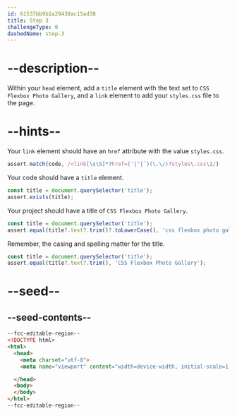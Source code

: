 ```yaml
---
id: 61537bb9b1a29430ac15ad38
title: Step 3
challengeType: 0
dashedName: step-3
---
```


# --description--

Within your `head` element, add a `title` element with the text set to `CSS Flexbox Photo Gallery`, and a `link` element to add your `styles.css` file to the page.

# --hints--

Your `link` element should have an `href` attribute with the value `styles.css`.

```js
assert.match(code, /<link[\s\S]*?href=('|"|`)(\.\/)?styles\.css\1/)
```

Your code should have a `title` element.

```js
const title = document.querySelector('title');
assert.exists(title);
```

Your project should have a title of `CSS Flexbox Photo Gallery`.

```js
const title = document.querySelector('title');
assert.equal(title?.text?.trim()?.toLowerCase(), 'css flexbox photo gallery')
```

Remember, the casing and spelling matter for the title.

```js
const title = document.querySelector('title');
assert.equal(title?.text?.trim(), 'CSS Flexbox Photo Gallery');
```

# --seed--

## --seed-contents--

```html
--fcc-editable-region--
<!DOCTYPE html>
<html>
  <head>
    <meta charset="utf-8">
    <meta name="viewport" content="width=device-width, initial-scale=1.0">

  </head>
  <body>
  </body>
</html>
--fcc-editable-region--
```

```css

```
